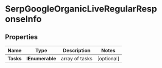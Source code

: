 # SerpGoogleOrganicLiveRegularResponseInfo


## Properties

| Name | Type | Description | Notes |
|------------ | ------------- | ------------- | -------------|
**Tasks** | **IEnumerable<SerpGoogleOrganicLiveRegularTaskInfo>** | array of tasks |[optional]|